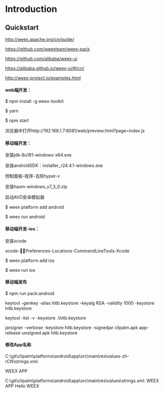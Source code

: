 # Introduction


## Quickstart

http://weex.apache.org/cn/guide/

https://github.com/weexteam/weex-pack

https://github.com/alibaba/weex-ui

https://alibaba.github.io/weex-ui/#/cn/

http://weex-project.io/examples.html

#### web端开发：

$ npm install -g weex-toolkit

$ yarn

$ npm start

浏览器中打开http://192.168.1.7:8081/web/preview.html?page=index.js

#### 移动端开发：

安装jdk-8u181-windows-x64.exe

安装androidSDK：installer_r24.4.1-windows.exe

控制面板-程序-去除hyper-v

安装haxm-windows_v7_3_0.zip

启动AVD安卓模拟器

$ weex platform add android

$ weex run android

#### 移动端开发-ios：

安装xcode

xcode-Preferences-Locations-CommandLineTools-Xcode

$ weex platform add ios

$ weex run ios

#### 移动端发布

$ npm run pack:android

keytool -genkey -alias hitb.keystore -keyalg RSA -validity 1000 -keystore hitb.keystore

keytool -list -v -keystore .\hitb.keystore

jarsigner -verbose -keystore hitb.keystore -signedjar clipalm.apk app-release-unsigned.apk hitb.keystore

#### 修改App名称

C:\git\clipalm\platforms\android\app\src\main\res\values-zh-rCN\strings.xml:

   <resources>
   <string name="app_name">WEEX APP</string>

C:\git\clipalm\platforms\android\app\src\main\res\values\strings.xml:
    <resources>
    <string name="app_name">WEEX APP</string>
    <string name="dummy_content">Hello WEEX</string>

